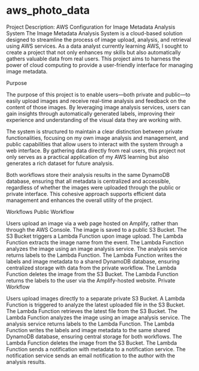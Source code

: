 # aws_photo_data


Project Description: AWS Configuration for Image Metadata Analysis System
The Image Metadata Analysis System is a cloud-based solution designed to streamline the process of image upload, analysis, and retrieval using AWS services. As a data analyst currently learning AWS, I sought to create a project that not only enhances my skills but also automatically gathers valuable data from real users. This project aims to harness the power of cloud computing to provide a user-friendly interface for managing image metadata.

Purpose

The purpose of this project is to enable users—both private and public—to easily upload images and receive real-time analysis and feedback on the content of those images. By leveraging image analysis services, users can gain insights through automatically generated labels, improving their experience and understanding of the visual data they are working with.

The system is structured to maintain a clear distinction between private functionalities, focusing on my own image analysis and management, and public capabilities that allow users to interact with the system through a web interface. By gathering data directly from real users, this project not only serves as a practical application of my AWS learning but also generates a rich dataset for future analysis.

Both workflows store their analysis results in the same DynamoDB database, ensuring that all metadata is centralized and accessible, regardless of whether the images were uploaded through the public or private interface. This cohesive approach supports efficient data management and enhances the overall utility of the project.

Workflows
Public Workflow

Users upload an image via a web page hosted on Amplify, rather than through the AWS Console.
The image is saved to a public S3 Bucket.
The S3 Bucket triggers a Lambda Function upon image upload.
The Lambda Function extracts the image name from the event.
The Lambda Function analyzes the image using an image analysis service.
The analysis service returns labels to the Lambda Function.
The Lambda Function writes the labels and image metadata to a shared DynamoDB database, ensuring centralized storage with data from the private workflow.
The Lambda Function deletes the image from the S3 Bucket.
The Lambda Function returns the labels to the user via the Amplify-hosted website.
Private Workflow

Users upload images directly to a separate private S3 Bucket.
A Lambda Function is triggered to analyze the latest uploaded file in the S3 Bucket.
The Lambda Function retrieves the latest file from the S3 Bucket.
The Lambda Function analyzes the image using an image analysis service.
The analysis service returns labels to the Lambda Function.
The Lambda Function writes the labels and image metadata to the same shared DynamoDB database, ensuring central storage for both workflows.
The Lambda Function deletes the image from the S3 Bucket.
The Lambda Function sends a notification with metadata to a notification service.
The notification service sends an email notification to the author with the analysis results.
